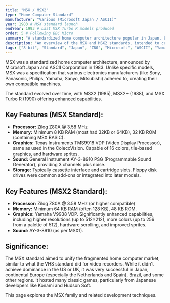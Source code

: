 ```yaml
---
title: "MSX / MSX2"
type: "Home Computer Standard"
manufacturer: "Various (Microsoft Japan / ASCII)"
year: 1983 # MSX standard launch
endYear: 1993 # Last MSX Turbo R models produced
order: 5 # Following BBC Micro
summary: "A standardized home computer architecture popular in Japan, Europe, and South America."
description: "An overview of the MSX and MSX2 standards, intended to create unified hardware specifications across different manufacturers."
tags: ["8-bit", "Standard", "Japan", "Z80", "Microsoft", "ASCII", "Yamaha"]
---
```


MSX was a standardized home computer architecture, announced by Microsoft Japan and ASCII Corporation in 1983. Unlike specific models, MSX was a specification that various electronics manufacturers (like Sony, Panasonic, Philips, Yamaha, Sanyo, Mitsubishi) adhered to, creating their own compatible machines.

The standard evolved over time, with MSX2 (1985), MSX2+ (1988), and MSX Turbo R (1990) offering enhanced capabilities.

## Key Features (MSX Standard):

*   **Processor:** Zilog Z80A @ 3.58 MHz
*   **Memory:** Minimum 8 KB RAM (most had 32KB or 64KB), 32 KB ROM (containing MSX BASIC).
*   **Graphics:** Texas Instruments TMS9918 VDP (Video Display Processor), same as used in the ColecoVision. Capable of 16 colors, tile-based graphics, and hardware sprites.
*   **Sound:** General Instrument AY-3-8910 PSG (Programmable Sound Generator), providing 3 channels plus noise.
*   **Storage:** Typically cassette interface and cartridge slots. Floppy disk drives were common add-ons or integrated into later models.

## Key Features (MSX2 Standard):

*   **Processor:** Zilog Z80A @ 3.58 MHz (or higher compatible)
*   **Memory:** Minimum 64 KB RAM (often 128 KB), 48 KB ROM.
*   **Graphics:** Yamaha V9938 VDP. Significantly enhanced capabilities, including higher resolutions (up to 512×212), more colors (up to 256 from a palette of 512), hardware scrolling, and improved sprites.
*   **Sound:** AY-3-8910 (as per MSX1).

## Significance:

The MSX standard aimed to unify the fragmented home computer market, similar to what the VHS standard did for video recorders. While it didn't achieve dominance in the US or UK, it was very successful in Japan, continental Europe (especially the Netherlands and Spain), Brazil, and some other regions. It hosted many classic games, particularly from Japanese developers like Konami and Hudson Soft.

This page explores the MSX family and related development techniques. 